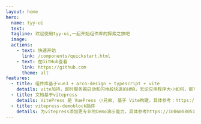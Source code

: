 ```yaml
---
layout: home
hero:
  name: tyy-ui
  text:
  tagline: 欢迎使用tyy-ui,一起开始组件库的探索之旅吧
  image:
  actions:
    - text: 快速开始
      link: /components/quickstart.html
    - text: 在GitHub查看
      link: https://github.com
      theme: alt
features:
  - title: 组件库基于vue3 + arco-design + typescript + vite
    details: vite加持，即时服务器启动和闪电般快速的HMR，无论应用程序大小如何，都可以保持快速
  - title: 文档基于vitepress
    details: VitePress 是 VuePress 小兄弟, 基于 Vite构建。具体参考：https://vitejs.cn/vitepress/
  - title: vitepress-demoblock插件
    details: 为vitepress添加更专业的Demo演示能力。具体参考https://1006008051.github.io/vitepress-demoblock/
---
```


